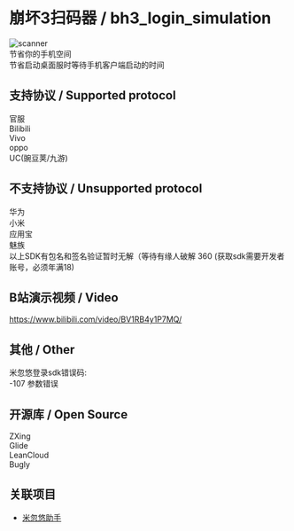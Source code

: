 # 崩坏3扫码器 / bh3_login_simulation

![scanner](https://github.com/Haocen2004/bh3_login_simulation/actions/workflows/auto_build.yml/badge.svg)  
节省你的手机空间  
节省启动桌面服时等待手机客户端启动的时间  
  

## 支持协议 / Supported protocol

官服   
Bilibili  
Vivo  
oppo  
UC(豌豆荚/九游)    
  
## 不支持协议 / Unsupported protocol
华为  
小米  
应用宝  
魅族  
以上SDK有包名和签名验证暂时无解（等待有缘人破解
360 (获取sdk需要开发者账号，必须年满18)  


## B站演示视频 / Video

https://www.bilibili.com/video/BV1RB4y1P7MQ/

## 其他 / Other
米忽悠登录sdk错误码:  
-107 参数错误

## 开源库 / Open Source
ZXing  
Glide  
LeanCloud  
Bugly  

## 关联项目
- [米忽悠助手](https://github.com/Haocen2004/mihoyo-helper)

